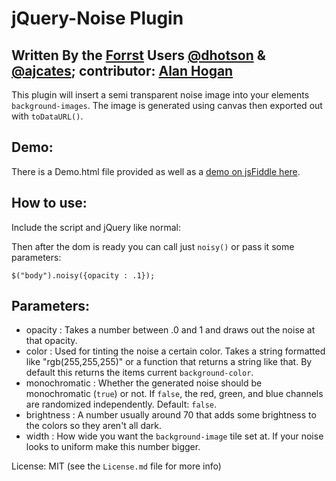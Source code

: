 jQuery-Noise Plugin
===================
Written By the [Forrst](http://forrst.com) Users [@dhotson](http://forrst.com/people/dhotson) & [@ajcates](http://forrest.com/people/ajcates); contributor: [Alan Hogan](http://alanhogan.com/)
----------------------------------------------------------------------------------------------------------------------------------------------

This plugin will insert a semi transparent noise image into your elements `background-images`. The image is generated using canvas then exported out with `toDataURL()`.

Demo:
-----

There is a Demo.html file provided as well as a [demo on jsFiddle here](http://jsfiddle.net/aYQFD/).

How to use:
-----------

Include the script and jQuery like normal:
	<script type="text/javascript" src="http://ajax.googleapis.com/ajax/libs/jquery/1.4.2/jquery.min.js"></script>
	<script type="text/javascript" src="noisy.js"></script>
	
Then after the dom is ready you can call just `noisy()` or pass it some parameters:

	$("body").noisy({opacity : .1});
	
Parameters:
-----------

- opacity
:	Takes a number between .0 and 1 and draws out the noise at that opacity.
- color
:	Used for tinting the noise a certain color. Takes a string formatted like "rgb(255,255,255)" or a function that returns a string like that. By default this returns the items current `background-color`.
- monochromatic
:	Whether the generated noise should be monochromatic (`true`) or not. If `false`, the red, green, and blue channels are randomized independently. Default: `false`.
- brightness
:	A number usually around 70 that adds some brightness to the colors so they aren't all dark.
- width
:	How wide you want the `background-image` tile set at. If your noise looks to uniform make this number bigger.

License: MIT (see the `License.md` file for more info)